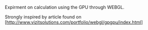 Expirment on calculation using the GPU through WEBGL.

Strongly inspired by article found on [http://www.vizitsolutions.com/portfolio/webgl/gpgpu/index.html]